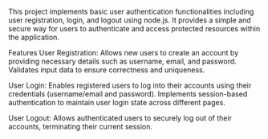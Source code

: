 This project implements basic user authentication functionalities including user registration, login, and logout using node.js. It provides a simple and secure way for users to authenticate and access protected resources within the application.

Features
User Registration:
Allows new users to create an account by providing necessary details such as username, email, and password.
Validates input data to ensure correctness and uniqueness.

User Login:
Enables registered users to log into their accounts using their credentials (username/email and password).
Implements session-based authentication to maintain user login state across different pages.

User Logout:
Allows authenticated users to securely log out of their accounts, terminating their current session.
